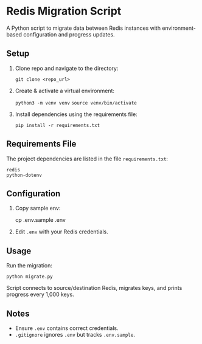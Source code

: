 # Redis Migration Script

A Python script to migrate data between Redis instances with environment-based configuration and progress updates.

Setup
-----

1. Clone repo and navigate to the directory:

   `git clone <repo_url>`
2. Create & activate a virtual environment:

   `python3 -m venv venv`
   `source venv/bin/activate`
3. Install dependencies using the requirements file:

   `pip install -r requirements.txt`

Requirements File
-----------------

The project dependencies are listed in the file `requirements.txt`:

    redis
    python-dotenv

Configuration
-------------

1. Copy sample env:

   cp .env.sample .env
2. Edit `.env` with your Redis credentials.

Usage
-----

Run the migration:

    python migrate.py

Script connects to source/destination Redis, migrates keys, and prints progress every 1,000 keys.

Notes
-----

* Ensure `.env` contains correct credentials.
* `.gitignore` ignores `.env` but tracks `.env.sample`.
